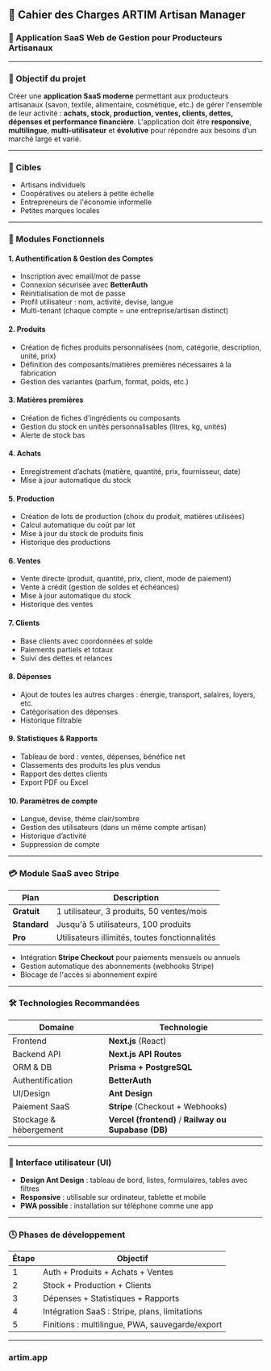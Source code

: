 ## 📘 Cahier des Charges ARTIM **Artisan Manager**

### 🧠 Application SaaS Web de Gestion pour Producteurs Artisanaux

---

### 🎯 Objectif du projet

Créer une **application SaaS moderne** permettant aux producteurs artisanaux (savon, textile, alimentaire, cosmétique, etc.) de gérer l'ensemble de leur activité : **achats, stock, production, ventes, clients, dettes, dépenses et performance financière**.
L'application doit être **responsive**, **multilingue**, **multi-utilisateur** et **évolutive** pour répondre aux besoins d’un marché large et varié.

---

### 👥 Cibles

* Artisans individuels
* Coopératives ou ateliers à petite échelle
* Entrepreneurs de l'économie informelle
* Petites marques locales

---

### 🔧 Modules Fonctionnels

#### 1. **Authentification & Gestion des Comptes**

* Inscription avec email/mot de passe
* Connexion sécurisée avec **BetterAuth**
* Réinitialisation de mot de passe
* Profil utilisateur : nom, activité, devise, langue
* Multi-tenant (chaque compte = une entreprise/artisan distinct)

#### 2. **Produits**

* Création de fiches produits personnalisées (nom, catégorie, description, unité, prix)
* Définition des composants/matières premières nécessaires à la fabrication
* Gestion des variantes (parfum, format, poids, etc.)

#### 3. **Matières premières**

* Création de fiches d’ingrédients ou composants
* Gestion du stock en unités personnalisables (litres, kg, unités)
* Alerte de stock bas

#### 4. **Achats**

* Enregistrement d’achats (matière, quantité, prix, fournisseur, date)
* Mise à jour automatique du stock

#### 5. **Production**

* Création de lots de production (choix du produit, matières utilisées)
* Calcul automatique du coût par lot
* Mise à jour du stock de produits finis
* Historique des productions

#### 6. **Ventes**

* Vente directe (produit, quantité, prix, client, mode de paiement)
* Vente à crédit (gestion de soldes et échéances)
* Mise à jour automatique du stock
* Historique des ventes

#### 7. **Clients**

* Base clients avec coordonnées et solde
* Paiements partiels et totaux
* Suivi des dettes et relances

#### 8. **Dépenses**

* Ajout de toutes les autres charges : énergie, transport, salaires, loyers, etc.
* Catégorisation des dépenses
* Historique filtrable

#### 9. **Statistiques & Rapports**

* Tableau de bord : ventes, dépenses, bénéfice net
* Classements des produits les plus vendus
* Rapport des dettes clients
* Export PDF ou Excel

#### 10. **Paramètres de compte**

* Langue, devise, thème clair/sombre
* Gestion des utilisateurs (dans un même compte artisan)
* Historique d’activité
* Suppression de compte

---

### 💳 Module SaaS avec Stripe

| Plan         | Description                                    |
| ------------ | ---------------------------------------------- |
| **Gratuit**  | 1 utilisateur, 3 produits, 50 ventes/mois      |
| **Standard** | Jusqu'à 5 utilisateurs, 100 produits           |
| **Pro**      | Utilisateurs illimités, toutes fonctionnalités |

* Intégration **Stripe Checkout** pour paiements mensuels ou annuels
* Gestion automatique des abonnements (webhooks Stripe)
* Blocage de l'accès si abonnement expiré

---

### 🛠 Technologies Recommandées

| Domaine                | Technologie                                          |
| ---------------------- | ---------------------------------------------------- |
| Frontend               | **Next.js** (React)                                  |
| Backend API            | **Next.js API Routes**                               |
| ORM & DB               | **Prisma + PostgreSQL**                              |
| Authentification       | **BetterAuth**                                       |
| UI/Design              | **Ant Design**                                       |
| Paiement SaaS          | **Stripe** (Checkout + Webhooks)                     |
| Stockage & hébergement | **Vercel (frontend)** / **Railway ou Supabase (DB)** |

---

### 📱 Interface utilisateur (UI)

* **Design Ant Design** : tableau de bord, listes, formulaires, tables avec filtres
* **Responsive** : utilisable sur ordinateur, tablette et mobile
* **PWA possible** : installation sur téléphone comme une app

---

### 🕓 Phases de développement

| Étape | Objectif                                        |
| ----- | ----------------------------------------------- |
| 1     | Auth + Produits + Achats + Ventes               |
| 2     | Stock + Production + Clients                    |
| 3     | Dépenses + Statistiques + Rapports              |
| 4     | Intégration SaaS : Stripe, plans, limitations   |
| 5     | Finitions : multilingue, PWA, sauvegarde/export |

---
### artim.app
